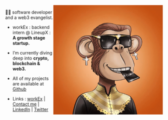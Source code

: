 <img align="right" alt="GIF" src="https://github.com/nielchaudhary/nielchaudhary/blob/main/nftgif.gif?raw=true" width="350" height="350" />

🥷🏻 software developer and a web3 evangelist.

- workEx : backend intern @ LineupX : **A growth stage startup.**

- I’m currently diving deep into **crypto, blockchain & web3.**

- All of my projects are available at [Github](https://www.github.com/nielchaudhary)


- Links : [workEx](https://drive.google.com/file/d/1g7k8vIdPfwHoU7xRnQnhHRJhb-MDnds3/view) | [Contact me](mailto:neilchaudhary12@gmail.com) | [LinkedIn](https://www.linkedin.com/in/neel-chaudhary-b047ab196/) | [Twitter](https://twitter.com/nielchaudhary09)
